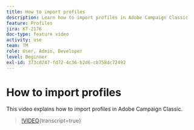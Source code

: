 ```yaml
---
title: How to import profiles
description: Learn how to import profiles in Adobe Campaign Classic
feature: Profiles
jira: KT-2176
doc-type: feature video
activity: use
team: TM
role: User, Admin, Developer
level: Beginner
exl-id: 373c0247-fd72-4c36-b2d6-cb758dc72492
---
```

# How to import profiles

This video explains how to import profiles in Adobe Campaign Classic.

>[!VIDEO](https://video.tv.adobe.com/v/25608?quality=12&learn=on){transcript=true}
